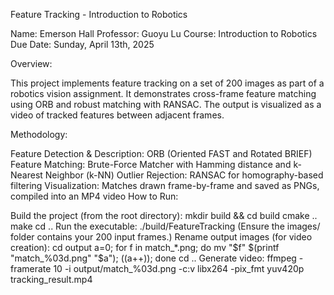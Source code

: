 Feature Tracking - Introduction to Robotics

Name: Emerson Hall
Professor: Guoyu Lu
Course: Introduction to Robotics
Due Date: Sunday, April 13th, 2025

Overview:

This project implements feature tracking on a set of 200 images as part of a robotics vision assignment. It demonstrates cross-frame feature matching using ORB and robust matching with RANSAC. The output is visualized as a video of tracked features between adjacent frames.

Methodology:

Feature Detection & Description: ORB (Oriented FAST and Rotated BRIEF)
Feature Matching: Brute-Force Matcher with Hamming distance and k-Nearest Neighbor (k-NN)
Outlier Rejection: RANSAC for homography-based filtering
Visualization: Matches drawn frame-by-frame and saved as PNGs, compiled into an MP4 video
How to Run:

Build the project (from the root directory): mkdir build && cd build
cmake ..
make
cd ..
Run the executable: ./build/FeatureTracking
(Ensure the images/ folder contains your 200 input frames.)
Rename output images (for video creation): cd output
a=0; for f in match_*.png; do mv "$f" $(printf "match_%03d.png" "$a"); ((a++)); done
cd ..
Generate video: ffmpeg -framerate 10 -i output/match_%03d.png -c:v libx264 -pix_fmt yuv420p tracking_result.mp4